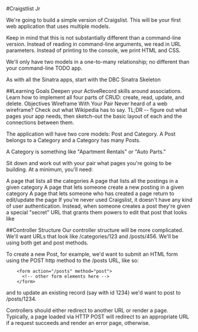 #Craigstlist Jr

We're going to build a simple version of Craigslist. This will be your first web application that uses multiple models.

Keep in mind that this is not substantially different than a command-line version. Instead of reading in command-line arguments, we read in URL parameters. Instead of printing to the console, we print HTML and CSS.

We'll only have two models in a one-to-many relationship; no different than your command-line TODO app.

As with all the Sinatra apps, start with the DBC Sinatra Skeleton

##Learning Goals
Deepen your ActiveRecord skills around associations.
Learn how to implement all four parts of CRUD: create, read, update, and delete.
Objectives
Wireframe With Your Pair
Never heard of a web wireframe? Check out what Wikipedia has to say. TL;DR -- figure out what pages your app needs, then sketch-out the basic layout of each and the connections between them.

The application will have two core models: Post and Category. A Post belongs to a Category and a Category has many Posts.

A Category is something like "Apartment Rentals" or "Auto Parts."

Sit down and work out with your pair what pages you're going to be building. At a minimum, you'll need:

A page that lists all the categories
A page that lists all the postings in a given category
A page that lets someone create a new posting in a given category
A page that lets someone who has created a page return to edit/update the page
If you're never used Craigslist, it doesn't have any kind of user authentication. Instead, when someone creates a post they're given a special "secret" URL that grants them powers to edit that post that looks like

##Controller Structure
Our controller structure will be more complicated. We'll want URLs that look like /categories/123 and /posts/456. We'll be using both get and post methods.

To create a new Post, for example, we'd want to submit an HTML form using the POST http method to the /posts URL, like so:

        <form action="/posts" method="post">
          <!-- other form elements here -->
        </form>
and to update an existing record (say with id 1234) we'd want to post to /posts/1234.

Controllers should either redirect to another URL or render a page. Typically, a page loaded via HTTP POST will redirect to an appropriate URL if a request succeeds and render an error page, otherwise.
